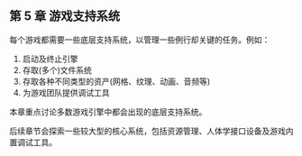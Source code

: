 ## 第 5 章 游戏支持系统

每个游戏都需要一些底层支持系统，以管理一些例行却关键的任务。例如：
1. 启动及终止引擎
2. 存取(多个)文件系统
3. 存取各种不同类型的资产(网格、纹理、动画、音频等)
4. 为游戏团队提供调试工具

本章重点讨论多数游戏引擎中都会出现的底层支持系统。

后续章节会探索一些较大型的核心系统，包括资源管理、人体学接口设备及游戏内置调试工具。

